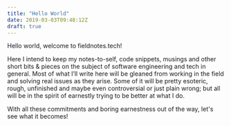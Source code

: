```yaml
---
title: "Hello World"
date: 2019-03-03T09:48:12Z
draft: true
---
```


Hello world, welcome to fieldnotes.tech!

Here I intend to keep my notes-to-self, code snippets, musings
and other short bits & pieces on the subject of software engineering
and tech in general.
Most of what I’ll write here will be gleaned from working in the field
and solving real issues as they arise.
Some of it will be pretty esoteric, rough, unfinished
and maybe even controversial or just plain wrong;
but all will be in the spirit of earnestly trying to be better at what I do.

With all these commitments and boring earnestness out of the way,
let's see what it becomes!
